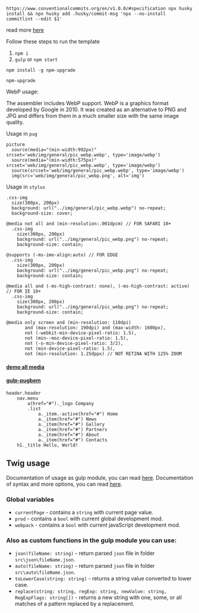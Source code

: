 `https://www.conventionalcommits.org/en/v1.0.0/#specification
npx husky install && npx husky add .husky/commit-msg 'npx --no-install commitlint --edit $1'`

read more [here](https://blog.logrocket.com/commitlint-write-more-organized-code/)

Follow these steps to run the template

1. `npm i`
2. `gulp` or `npm start`

`npm install -g npm-upgrade`

`npm-upgrade`

WebP usage:

The assembler includes WebP support. WebP is a graphics format developed by Google in 2010. It was created as an alternative to PNG and JPG and differs from them in a much smaller size with the same image quality.

Usage in `pug`

```
picture
  source(media="(min-width:992px)" srcset='web/img/general/pic_webp.webp', type='image/webp')
  source(media="(min-width:575px)" srcset='web/img/general/pic_webp.webp', type='image/webp')
  source(srcset='web/img/general/pic_webp.webp', type='image/webp')
  img(src='web/img/general/pic_webp.png', alt='img')
```

Usage in `stylus`

```
.css-img
  size(300px, 200px)
  background: url("../img/general/pic_webp.webp") no-repeat;
  background-size: cover;

@media not all and (min-resolution:.001dpcm) // FOR SAFARI 10+
  .css-img
    size(300px, 200px)
    background: url("../img/general/pic_webp.png") no-repeat;
    background-size: contain;

@supports (-ms-ime-align:auto) // FOR EDGE
  .css-img
    size(300px, 200px)
    background: url("../img/general/pic_webp.png") no-repeat;
    background-size: contain;

@media all and (-ms-high-contrast: none), (-ms-high-contrast: active)  // FOR IE 10+
  .css-img
    size(300px, 200px)
    background: url("../img/general/pic_webp.png") no-repeat;
    background-size: contain;

@media only screen and (min-resolution: 110dpi)
       and (max-resolution: 190dpi) and (max-width: 1600px),
       not (-webkit-min-device-pixel-ratio: 1.5),
       not (min--moz-device-pixel-ratio: 1.5),
       not (-o-min-device-pixel-ratio: 3/2),
       not (min-device-pixel-ratio: 1.5),
       not (min-resolution: 1.25dppx) // NOT RETINA WITH 125% ZOOM
```

#### [demo all media](https://www.ryadel.com/en/css3-media-query-target-only-ie-ie6-ie11-firefox-chrome-safari-edge/)

#### [gulp-pugbem](https://ru.bem.info/forum/1426/)

```
header.header
    nav.menu
        a(href="#")._logo Company
        .list
            a._item.-active(href="#") Home
            a._item(href="#") News
            a._item(href="#") Gallery
            a._item(href="#") Partners
            a._item(href="#") About
            a._item(href="#") Contacts
    h1._title Hello, World!
```

## Twig usage

Documentation of usage as gulp module, you can read [here](https://github.com/simon-dt/gulp-twig).
Documentation of syntax and more options, you can read [here](https://twig.symfony.com/doc/3.x/).

### Global variables

-   `currentPage` - contains a `string` with current page value.
-   `prod` - contains a `bool` with current global development mod.
-   `webpack` - contains a `bool` with current javaScript development mod.

### Also as custom functions in the gulp module you can use:

-   `json(fileName: string)` - return parsed `json` file in folder `src\json\fileName.json`.
-   `auto(fileName: string)` - return parsed `json` file in folder `src\auto\fileName.json`.
-   `toLowerCase(string: string)` - returns a string value converted to lower case.
-   `replace(string: string, regExp: string, newValue: string, RegExpFlags: string[])` - returns a new string with one, some, or all matches of a pattern replaced by a replacement.
